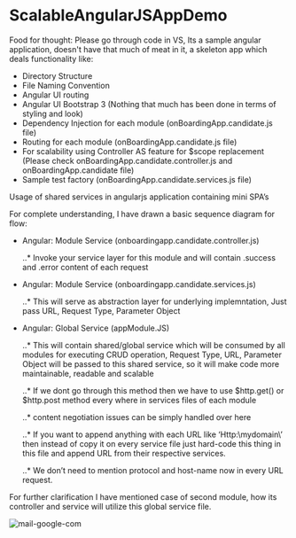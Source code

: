 # ScalableAngularJSAppDemo
Food for thought: Please go through code in VS, Its a sample angular application, doesn't have that much of meat in it, 
a skeleton app which deals functionality like: 

- Directory Structure
- File Naming Convention
- Angular UI routing
- Angular UI Bootstrap 3 (Nothing that much has been done in terms of styling and look)
- Dependency Injection for each module (onBoardingApp.candidate.js file)
- Routing for each module (onBoardingApp.candidate.js file)
- For scalability using Controller AS feature for $scope replacement (Please check onBoardingApp.candidate.controller.js and onBoardingApp.candidate file) 
- Sample test factory (onBoardingApp.candidate.services.js file)



Usage of shared services in angularjs application containing mini SPA’s

For complete understanding, I have drawn a basic sequence diagram for flow:
- Angular: Module Service (onboardingapp.candidate.controller.js)
 


  ..* Invoke your service layer for this module​ and will contain .success and .error content of each request
- Angular: Module Service (onboardingapp.candidate.services.js)



  ..* This will serve as abstraction layer for underlying implemntation, Just pass URL, Request Type, Parameter Object
- Angular: Global Service (appModule.JS)



  ..* This will contain shared/global service which will be consumed by all modules for executing CRUD operation,
       Request Type, URL, Parameter Object will be passed to this shared service, so it will make code more     maintainable, readable and scalable 



  ..* If we dont go through this method then we have to use $http.get() or $http.post method
 every where in services files of each module
 
 
 
  ..* content negotiation issues can be simply handled over here
  
  
  
  ..* If you want to append anything with each URL like ‘Http:\\mydomain\’ then instead of copy it on every service file just hard-code this thing in this file and append URL from their respective services.
  
  
  
  ..* We don’t need to mention protocol and host-name now in every URL request.

For further clarification I have mentioned case of second module, how its controller and service will utilize this global service file.

![mail-google-com](https://cloud.githubusercontent.com/assets/10474169/10745064/6a0a1ca0-7c0c-11e5-83f4-a3379257559c.png)
